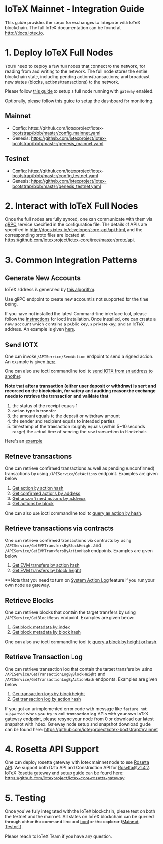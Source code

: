 # IoTeX Mainnet - Integration Guide

This guide provides the steps for exchanges to integarte with IoTeX blockchain. The full IoTeX documentation can be found at http://docs.iotex.io.

# 1. Deploy IoTeX Full Nodes

You'll need to deploy a few full nodes that connect to the network, for reading from and writing to the network.  The full node stores the entire blockchain state, including pending actions/transactions; and broadcast new states (blocks, actions/transactions) to the network.

Please follow [this guide](../README.md) to setup a full node running with `gateway` enabled. 

Optionally, please follow [this guide](../monitoring/README.md) to setup the dashboard for monitoring.

## Mainnet
- Config: https://github.com/iotexproject/iotex-bootstrap/blob/master/config_mainnet.yaml
- Genesis: https://github.com/iotexproject/iotex-bootstrap/blob/master/genesis_mainnet.yaml

## Testnet
- Config: https://github.com/iotexproject/iotex-bootstrap/blob/master/config_testnet.yaml
- Genesis: https://github.com/iotexproject/iotex-bootstrap/blob/master/genesis_testnet.yaml

# 2. Interact with IoTeX Full Nodes

Once the full nodes are fully synced, one can communicate with them via [gRPC](https://grpc.io/) service specified in the configuration file. The details of APIs are specified in http://docs.iotex.io/developer/core-api/api.html, and the corresponding proto files are located at https://github.com/iotexproject/iotex-core/tree/master/proto/api.

# 3. Common Integration Patterns

## Generate New Accounts
IoTeX address is generated by [this algorithm](https://github.com/iotexproject/iotex-address/blob/master/README.md). 

Use gRPC endpoint to create new account is not supported for the time being.

If you have not installed the latest Command-line interface tool, please follow the [instructions](http://docs.iotex.io/developer/ioctl/install.html) for ioctl installation. Once installed, one can create a new account which contains a public key, a private key, and an IoTeX address. An example is given [here](http://docs.iotex.io/developer/ioctl/account.html#create-accounts).

## Send IOTX
One can invoke `/APIService/SendAction` endpoint to send a signed action. An example is given [here](http://docs.iotex.io/developer/core-api/api.html#sendaction).

One can also use ioctl commandline tool to [send IOTX from an address to another](http://docs.iotex.io/developer/ioctl/action.html#transfer-tokens).

**Note that after a transaction (either user deposit or withdraw) is sent and recorded on the blockchain, for safety and auditing reason the exchange needs to retrieve the transaction and validate that:** 
1. the status of the receipt equals 1
2. action type is transfer
3. the amount equals to the deposit or withdraw amount
4. the sender and recipient equals to intended parties
5. timestamp of the transaction roughly equals (within 5~10 seconds range) the actual time of sending the raw transaction to blockchain

Here's an [example](https://iotexscan.io/action/355bd7b93dadc18c2d2689cd400272d28ad28df8e6a1555086233c4b619adfee) 

## Retrieve transactions
One can retrieve confirmed transactions as well as pending (unconfirmed) transactions by using `/APIService/GetActions` endpoint. Examples are given below:
1. [Get action by action hash](http://docs.iotex.io/developer/core-api/api.html#getactionbyhash) 
2. [Get confirmed actions by address](http://docs.iotex.io/developer/core-api/api.html#getactionsbyaddress) 
3. [Get unconfirmed actions by address](http://docs.iotex.io/developer/core-api/api.html#getunconfirmedactionsbyaddress)
4. [Get actions by block](http://docs.iotex.io/developer/core-api/api.html#getactionsbyblock)

One can also use ioctl commandline tool to [query an action by hash](http://docs.iotex.io/developer/ioctl/action.html#query-action).

## Retrieve transactions via contracts
One can retrieve confirmed transactions via contracts by using `/APIService/GetEVMTransfersByBlockHeight` and `/APIService/GetEVMTransfersByActionHash` endpoints. Examples are given below:
1. [Get EVM transfers by action hash](https://docs.iotex.io/docs/api.html#getevmtransfersbyactionhash)
2. [Get EVM transfers by block height](https://docs.iotex.io/docs/api.html#getevmtransfersbyblockheight) 

**Note that you need to turn on [System Action Log](../README.md#gateway) feature if you run your own node as gateway.

## Retrieve Blocks
One can retrieve blocks that contain the target transfers by using `/APIService/GetBlockMetas` endpoint. Examples are given below:
1. [Get block metadata by index](http://docs.iotex.io/developer/core-api/api.html#getblockmetasbyindex)
2. [Get block metadata by block hash](http://docs.iotex.io/developer/core-api/api.html#getblockmetasbyhash)

One can also use ioctl commandline tool to [query a block by height or hash](http://docs.iotex.io/developer/ioctl/bc.html#query-block).

## Retrieve Transaction Log
One can retrieve transaction log that contain the target transfers by using `/APIService/GetTransactionLogByBlockHeight` and `/APIService/GetTransactionLogByActionHash` endpoints. Examples are given below:
1. [Get transaction logs by block height](http://docs.iotex.io/developer/core-api/api.html#gettransactionlogbyblockheight)
2. [Get transaction log by action hash](http://docs.iotex.io/developer/core-api/api.html#gettransactionlogbyactionhash)

If you got an unimplemented error code with message like `feature not supported` when you try to call transaction log APIs with your own IoTeX gateway endpoint, please resync your node from 0 or download our latest snapshot with index. Gateway node setup and snapshot download guide can be found here: https://github.com/iotexproject/iotex-bootstrap#mainnet

# 4. Rosetta API Support
One can deploy rosetta gateway with Iotex mainnet node to use [Rosetta API](https://www.rosetta-api.org/). We support both Data API and Construction API for Rosetta@v1.4.2. IoTeX Rosetta gateway and setup guide can be found here: https://github.com/iotexproject/iotex-core-rosetta-gateway

# 5. Testing

Once you've fully integrated with the IoTeX blockchain, please test on both the testnet and the mainnet. All states on IoTeX blockchain can be queried through either the command line tool [ioctl](http://docs.iotex.io/developer/ioctl/install.html) or the explorer ([Mainnet](https://iotexscan.io), [Testnet](https://testnet.iotexscan.io)).

Please reach to IoTeX Team if you have any question.


